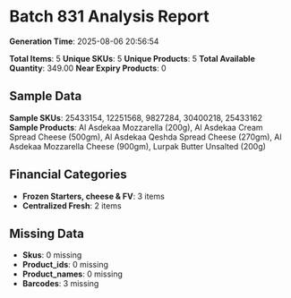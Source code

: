 # Batch 831 Analysis Report

**Generation Time**: 2025-08-06 20:56:54

**Total Items**: 5
**Unique SKUs**: 5
**Unique Products**: 5
**Total Available Quantity**: 349.00
**Near Expiry Products**: 0

## Sample Data
**Sample SKUs**: 25433154, 12251568, 9827284, 30400218, 25433162
**Sample Products**: Al Asdekaa Mozzarella (200g), Al Asdekaa Cream Spread Cheese (500gm), Al Asdekaa Qeshda Spread Cheese (270gm), Al Asdekaa Mozzarella Cheese (900gm), Lurpak Butter Unsalted (200g)

## Financial Categories
- **Frozen Starters, cheese & FV**: 3 items
- **Centralized Fresh**: 2 items

## Missing Data
- **Skus**: 0 missing
- **Product_ids**: 0 missing
- **Product_names**: 0 missing
- **Barcodes**: 3 missing
